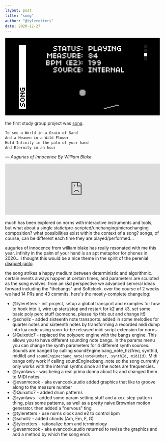 ```yaml
---
layout: post
title: "song"
author: "@tyleretters"
date: 2020-12-27
---
```

![song](/assets/images/song.png)

the first study group project was [song](https://github.com/northern-information/song).

```
To see a World in a Grain of Sand
And a Heaven in a Wild Flower 
Hold Infinity in the palm of your hand 
And Eternity in an hour
```
_&mdash; Auguries of Innocence By William Blake_

<iframe width="100%" height="166" scrolling="no" frameborder="no" allow="autoplay" src="https://w.soundcloud.com/player/?url=https%3A//api.soundcloud.com/tracks/955162480&color=%23ff5500&auto_play=false&hide_related=false&show_comments=true&show_user=true&show_reposts=false&show_teaser=true"></iframe>


much has been explored on norns with interactive instruments and tools, but what about a single static/pre-scripted/unchanging/microchanging composition? what possibilities exist within the context of a song? songs, of course, can be different each time they are played/performed...

auguries of innocence from william blake has really resonated with me this year. infinity in the palm of your hand is an apt metaphor for phones in 2020... i thought this would be a nice theme in the spirit of the perenial [disquiet junto](https://disquiet.com/).

the song strikes a happy medium between deterministic and algorithmic. certain events always happen at certain times, and parameters are sculpted as the song evolves. from an r&d perspective we advanced serveral ideas forward including the "thebangs" and Softclock. over the course of 2 weeks we had 14 PRs and 43 commits. here's the mostly-complete changelog:

- @tyleretters - init project, setup a global transport and examples for how to hook into it, wire up start/stop and restart for k2 and k3, set some basic poly perc stuff (someone, please rip this out and change it!)
- @schollz - added sixteenth note transports. added in some melodies for quarter notes and sixteenth notes by transforming a recorded midi dump into lua code using soon-to-be released midi script extension for norns.
- @Quixotic7 - replaced the polyperc engine with the bangs engine. This allows you to have different sounding note bangs. In the params menu you can change the synth parameters for 4 different synth sources. Sounds are banged by calling soundEngine:bang_note_hz(freq, synthId, midiId) and `soundEngine:bang_note(noteNumber, synthId, midiId)`. Midi bangs only work if calling soundEngine:bang_note so the song currently only works with the internal synths since all the notes are frequencies.
- @ryanlaws - was being a real prima donna about hz and changed them to MIDI notes.
- @evanmcook - aka evancook.audio added graphics that like to groove along to the measure number
- @Quixotic7 - added drum patterns
- @ryanlaws - added some param setting stuff and a xox-step-pattern thing, plus some patterns, as well as a pretty naive Brownian motion generator. then added a "nervous" ting
- @tyleretters - use norns clock and e2 to control bpm
- @schollz - added chords (Am, Em, F, G)
- @tyleretters - rationalize bpm and terminology
- @evanmcook - aka evancook.audio returned to revise the graphics and add a method by which the song ends